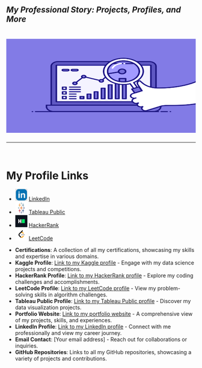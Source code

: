 <h2 align= "left"><em>My Professional Story: Projects, Profiles, and More</em></h2>

# <img src="https://github.com/shreyjain99/shreyjain99/blob/main/74pZ.gif" alt="Sample GIF" height="250" width="650">

<hr width="100%" size="2">
<br>

<h1>My Profile Links</h1>
<ul>
    <li>
        <img src="https://github.com/shreyjain99/shreyjain99/blob/main/linkedin%20logo.jpg" alt="LinkedIn Logo" width="32" height="32">
        <a href="www.linkedin.com/in/shreyjain99" target="_blank">LinkedIn</a>
    </li>
    <li>
        <img src="https://github.com/shreyjain99/shreyjain99/blob/main/Tableau-Symbol.png" alt="Tableau Logo" width="32" height="32">
        <a href="https://public.tableau.com/app/profile/shrey.jain6858/vizzes" target="_blank">Tableau Public</a>
    </li>
    <li>
        <img src="https://github.com/shreyjain99/shreyjain99/blob/main/hackerrank%20logo.png" alt="HackerRank Logo" width="32" height="32">
        <a href="https://www.hackerrank.com/profile/shreyjain99" target="_blank">HackerRank</a>
    </li>
    <li>
        <img src="https://github.com/shreyjain99/shreyjain99/blob/main/leetcode%20logo.png" alt="LeetCode Logo" width="32" height="32">
        <a href="https://leetcode.com/u/shreyjain99/" target="_blank">LeetCode</a>
    </li>
</ul>




<ul>
        <li><strong>Certifications</strong>: A collection of all my certifications, showcasing my skills and expertise in various domains.</li>
        <li><strong>Kaggle Profile</strong>: <a href="[Link to my Kaggle profile]">Link to my Kaggle profile</a> - Engage with my data science projects and competitions.</li>
        <li><strong>HackerRank Profile</strong>: <a href="[Link to my HackerRank profile]">Link to my HackerRank profile</a> - Explore my coding challenges and accomplishments.</li>
        <li><strong>LeetCode Profile</strong>: <a href="[Link to my LeetCode profile]">Link to my LeetCode profile</a> - View my problem-solving skills in algorithm challenges.</li>
        <li><strong>Tableau Public Profile</strong>: <a href="[Link to my Tableau Public profile]">Link to my Tableau Public profile</a> - Discover my data visualization projects.</li>
        <li><strong>Portfolio Website</strong>: <a href="[Link to my portfolio website]">Link to my portfolio website</a> - A comprehensive view of my projects, skills, and experiences.</li>
        <li><strong>LinkedIn Profile</strong>: <a href="[Link to my LinkedIn profile]">Link to my LinkedIn profile</a> - Connect with me professionally and view my career journey.</li>
        <li><strong>Email Contact</strong>: [Your email address] - Reach out for collaborations or inquiries.</li>
        <li><strong>GitHub Repositories</strong>: Links to all my GitHub repositories, showcasing a variety of projects and contributions.</li>
    </ul>
